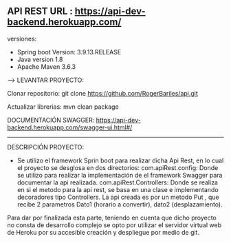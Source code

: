  API REST
URL : https://api-dev-backend.herokuapp.com/
-----------------------------------------------
 
 versiones:
  - Spring boot Version: 3.9.13.RELEASE
  - Java version 1.8
  - Apache Maven 3.6.3
  
 
 --> LEVANTAR PROYECTO:
 	
 	
Clonar repositorio:
	git clone https://github.com/RogerBariles/api.git
	
Actualizar librerias:
	mvn clean package
	
	
DOCUMENTACIÓN SWAGGER:
	https://api-dev-backend.herokuapp.com/swagger-ui.html#/
	
----------------------------------------------------

DESCRIPCIÓN PROYECTO:
- Se utilizo el framework Sprin boot para realizar dicha Api Rest, en lo cual el proyecto se desglosa en dos directorios:
 	 com.apiRest.config: Donde se utilizo para realizar la implementación de el framework Swagger 						para documentar la api realizada.
 	 com.apiRest.Controllers: Donde se realiza en si el metodo para la api rest, se basa en una
 	 					clase e implementando decoradores tipo Controllers.
 	 					La api creada es por un metodo Put , que recibe 2 parametros Dato1 (horario 						a convertir), dato2 (desplazamiento).
 	 					
 	 					
 Para dar por finalizada esta parte, teniendo en cuenta que dicho proyecto no consta de desarrollo complejo se opto por utilizar el servidor virtual web de Heroku por su accesible creación y despliegue por medio de git.
 

 	 					
 	 				